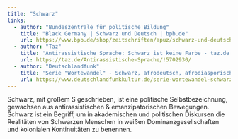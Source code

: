```yaml
---
title: "Schwarz"
links:
  - author: "Bundeszentrale für politische Bildung"
    title: "Black Germany | Schwarz und Deutsch | bpb.de"
    url: https://www.bpb.de/shop/zeitschriften/apuz/schwarz-und-deutsch-2022/506169/black-germany/
  - author: "Taz"
    title: 'Antirassistische Sprache: Schwarz ist keine Farbe - taz.de'
    url: https://taz.de/Antirassistische-Sprache/!5702930/
  - author: "Deutschlandfunk"
    title: 'Serie "Wortewandel" - Schwarz, afrodeutsch, afrodiasporisch (deutschlandfunkkultur.de)'
    url: https://www.deutschlandfunkkultur.de/serie-wortewandel-schwarz-afrodeutsch-afrodiasporisch-100.html
---
```


Schwarz, mit großem S geschrieben, ist eine politische Selbstbezeichnung, gewachsen aus antirassistischen & emanzipatorischen Bewegungen. Schwarz ist ein Begriff, um in akademischen und politischen Diskursen die Realitäten von Schwarzen Menschen in weißen Dominanzgesellschaften und kolonialen Kontinuitäten zu benennen.
